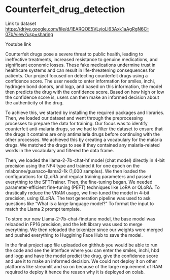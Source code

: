 # Counterfeit_drug_detection
Link to dataset 
https://drive.google.com/file/d/1EARQOE5VLyioLl63Axk1aAgRgN6C-07b/view?usp=sharing

Youtube link



Counterfeit drugs pose a severe threat to public health, leading to ineffective treatments, increased resistance to genuine medications, and significant economic losses. These fake medications undermine trust in healthcare systems and can result in life-threatening consequences for patients.
Our project focused on detecting counterfeit drugs using a confidence score. The user needs to enter information for smiles, inchi, hydrogen bond donors, and logp, and based on this information, the model then predicts the drug with the confidence score. Based on how high or low the confidence score is, users can then make an informed decision about the authenticity of the drug. 

To achieve this, we started by installing the required packages and libraries. 
Then, we loaded our dataset and went through the preprocessing processes to prepare the data for training.
Our focus was to identify counterfeit anti-malaria drugs, so we had to filter the dataset to ensure that the drugs it contains are only antimalaria drugs before continuing with the other processes. 
We achieved this by creating a vocabulary for the malaria drugs. We matched the drugs to see if they contained any malaria-related words in the vocabulary and filtered the data frame. 

Then, we loaded the llama-2-7b-chat-hf model (chat model) directly in 4-bit precision using the NF4 type and trained it for one epoch on the mlabonne/guanaco-llama2-1k (1,000 samples).
We then loaded the configurations for QLoRA and regular training parameters and passed everything to the SFTTrainer.
Then, the fine-tuning began. 
We needed parameter-efficient fine-tuning (PEFT) techniques like LoRA or QLoRA. To drastically reduce the VRAM usage, we fine-tuned the model in 4-bit precision, using QLoRA.
The text generation pipeline was used to ask questions like “What is a large language model?” To format the input to match the Llama 2 prompt template.

To store our new Llama-2-7b-chat-finetune model, the base model was reloaded in FP16 precision, and the left library was used to merge everything.
We then reloaded the tokenizer since our weights were merged and pushed everything to Huggining Face Hub to save the model.

In the final project app file uploaded on githhub you would be able to run the code  and see the interface where you can enter the smiles, inchi, hbd and logp and have the model predict the drug, give the confidence score and use it to make an informed decision. We could not deploy it on other platforms like streamlit and so on because of the large requirement of RAM required to deploy it hence the reason why it is deployed on colab. 








